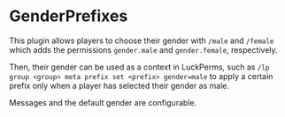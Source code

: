 # GenderPrefixes

This plugin allows players to choose their gender with `/male` and `/female` which adds the permissions `gender.male` and `gender.female`, respectively.

Then, their gender can be used as a context in LuckPerms, such as `/lp group <group> meta prefix set <prefix> gender=male` to apply a certain prefix only when a player has selected their gender as male.

Messages and the default gender are configurable.
